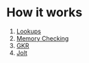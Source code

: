 # How it works
1. [Lookups](./how/lookups.md)
2. [Memory Checking](./how/memory-checking.md)
3. [GKR](./how/gkr.md)
4. [Jolt](./jolt.md)
